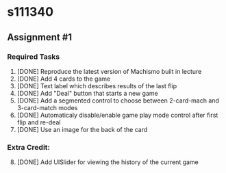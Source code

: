 s111340
=======

Assignment #1
-------------

### Required Tasks
1. [DONE] Reproduce the latest version of Machismo built in lecture
2. [DONE] Add 4 cards to the game
3. [DONE] Text label which describes results of the last flip
4. [DONE] Add "Deal" button that starts a new game
5. [DONE] Add a segmented control to choose between 2-card-mach and 3-card-match modes
6. [DONE] Automaticaly disable/enable game play mode control after first flip and re-deal
7. [DONE] Use an image for the back of the card

### Extra Credit:
8. [DONE] Add UISlider for viewing the history of the current game